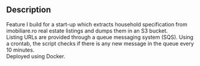 ## Description
Feature I build for a start-up which extracts household specification from imobiliare.ro real estate listings and dumps them in an S3 bucket.  
Listing URLs are provided through a queue messaging system (SQS). Using a crontab, the script checks if there is any new message in the queue every 10 minutes.  
Deployed using Docker.